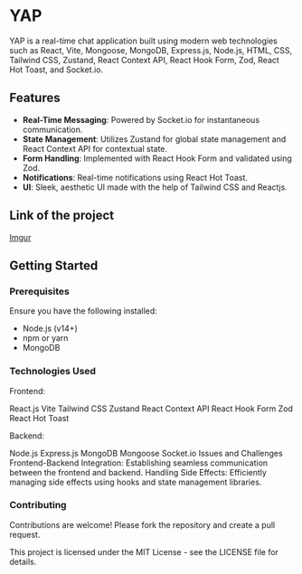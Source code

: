 # YAP

YAP is a real-time chat application built using modern web technologies such as React, Vite, Mongoose, MongoDB, Express.js, Node.js, HTML, CSS, Tailwind CSS, Zustand, React Context API, React Hook Form, Zod, React Hot Toast, and Socket.io. 

## Features

- **Real-Time Messaging**: Powered by Socket.io for instantaneous communication.
- **State Management**: Utilizes Zustand for global state management and React Context API for contextual state.
- **Form Handling**: Implemented with React Hook Form and validated using Zod.
- **Notifications**: Real-time notifications using React Hot Toast.
- **UI**: Sleek, aesthetic UI made with the help of Tailwind CSS and Reactjs.

## Link of the project
[Imgur](https://yap-0glm.onrender.com/)


## Getting Started

### Prerequisites

Ensure you have the following installed:

- Node.js (v14+)
- npm or yarn
- MongoDB


### Technologies Used
Frontend:

React.js
Vite
Tailwind CSS
Zustand
React Context API
React Hook Form
Zod
React Hot Toast

Backend:

Node.js
Express.js
MongoDB
Mongoose
Socket.io
Issues and Challenges
Frontend-Backend Integration: Establishing seamless communication between the frontend and backend.
Handling Side Effects: Efficiently managing side effects using hooks and state management libraries.

### Contributing
Contributions are welcome! Please fork the repository and create a pull request.

This project is licensed under the MIT License - see the LICENSE file for details.
